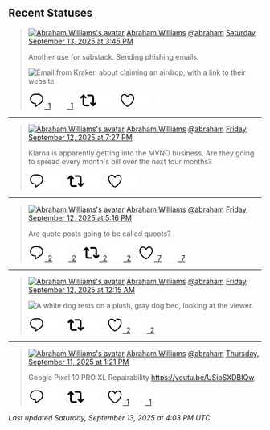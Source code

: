 ## Recent Statuses

> <a href="https://indieweb.social/@abraham"><img alt="Abraham Williams's avatar" src="https://cdn.masto.host/indiewebsocial/accounts/avatars/109/292/540/382/343/163/original/d00f2e03ce9c85b1.jpg" height="24" width="24" ></a> [Abraham Williams](https://indieweb.social/@abraham) [@abraham](https://indieweb.social/@abraham) [Saturday, September 13, 2025 at 3:45 PM](https://indieweb.social/@abraham/115197760087388579)
>
> Another use for substack. Sending phishing emails.
>
> ![Email from Kraken about claiming an airdrop, with a link to their website.](https://cdn.masto.host/indiewebsocial/media_attachments/files/115/197/759/390/389/491/original/ea5b6079ed7baba6.png)
>
> [![Reply](./images/reply_light.svg#gh-light-mode-only "Reply")&ensp;1](https://indieweb.social/@abraham/115197760087388579#gh-light-mode-only)[![Reply](./images/reply.svg#gh-dark-mode-only "Reply")&ensp;1](https://indieweb.social/@abraham/115197760087388579#gh-dark-mode-only)&emsp;[![Boost](./images/retweet_light.svg#gh-light-mode-only "Boost")](https://indieweb.social/@abraham/115197760087388579#gh-light-mode-only)[![Boost](./images/retweet.svg#gh-dark-mode-only "Boost")](https://indieweb.social/@abraham/115197760087388579#gh-dark-mode-only)&emsp;[![Favorite](./images/like_light.svg#gh-light-mode-only "Favorite")](https://indieweb.social/@abraham/115197760087388579#gh-light-mode-only)[![Favorite](./images/like.svg#gh-dark-mode-only "Favorite")](https://indieweb.social/@abraham/115197760087388579#gh-dark-mode-only)


---

> <a href="https://indieweb.social/@abraham"><img alt="Abraham Williams's avatar" src="https://cdn.masto.host/indiewebsocial/accounts/avatars/109/292/540/382/343/163/original/d00f2e03ce9c85b1.jpg" height="24" width="24" ></a> [Abraham Williams](https://indieweb.social/@abraham) [@abraham](https://indieweb.social/@abraham) [Friday, September 12, 2025 at 7:27 PM](https://indieweb.social/@abraham/115192971657091726)
>
> Klarna is apparently getting into the MVNO business. Are they going to spread every month&#39;s bill over the next four months?
>
> [![Reply](./images/reply_light.svg#gh-light-mode-only "Reply")](https://indieweb.social/@abraham/115192971657091726#gh-light-mode-only)[![Reply](./images/reply.svg#gh-dark-mode-only "Reply")](https://indieweb.social/@abraham/115192971657091726#gh-dark-mode-only)&emsp;[![Boost](./images/retweet_light.svg#gh-light-mode-only "Boost")](https://indieweb.social/@abraham/115192971657091726#gh-light-mode-only)[![Boost](./images/retweet.svg#gh-dark-mode-only "Boost")](https://indieweb.social/@abraham/115192971657091726#gh-dark-mode-only)&emsp;[![Favorite](./images/like_light.svg#gh-light-mode-only "Favorite")](https://indieweb.social/@abraham/115192971657091726#gh-light-mode-only)[![Favorite](./images/like.svg#gh-dark-mode-only "Favorite")](https://indieweb.social/@abraham/115192971657091726#gh-dark-mode-only)


---

> <a href="https://indieweb.social/@abraham"><img alt="Abraham Williams's avatar" src="https://cdn.masto.host/indiewebsocial/accounts/avatars/109/292/540/382/343/163/original/d00f2e03ce9c85b1.jpg" height="24" width="24" ></a> [Abraham Williams](https://indieweb.social/@abraham) [@abraham](https://indieweb.social/@abraham) [Friday, September 12, 2025 at 5:16 PM](https://indieweb.social/@abraham/115192457517821659)
>
> Are quote posts going to be called quoots?
>
> [![Reply](./images/reply_light.svg#gh-light-mode-only "Reply")&ensp;2](https://indieweb.social/@abraham/115192457517821659#gh-light-mode-only)[![Reply](./images/reply.svg#gh-dark-mode-only "Reply")&ensp;2](https://indieweb.social/@abraham/115192457517821659#gh-dark-mode-only)&emsp;[![Boost](./images/retweet_light.svg#gh-light-mode-only "Boost")&ensp;2](https://indieweb.social/@abraham/115192457517821659#gh-light-mode-only)[![Boost](./images/retweet.svg#gh-dark-mode-only "Boost")&ensp;2](https://indieweb.social/@abraham/115192457517821659#gh-dark-mode-only)&emsp;[![Favorite](./images/like_light.svg#gh-light-mode-only "Favorite")&ensp;7](https://indieweb.social/@abraham/115192457517821659#gh-light-mode-only)[![Favorite](./images/like.svg#gh-dark-mode-only "Favorite")&ensp;7](https://indieweb.social/@abraham/115192457517821659#gh-dark-mode-only)


---

> <a href="https://indieweb.social/@abraham"><img alt="Abraham Williams's avatar" src="https://cdn.masto.host/indiewebsocial/accounts/avatars/109/292/540/382/343/163/original/d00f2e03ce9c85b1.jpg" height="24" width="24" ></a> [Abraham Williams](https://indieweb.social/@abraham) [@abraham](https://indieweb.social/@abraham) [Friday, September 12, 2025 at 12:15 AM](https://indieweb.social/@abraham/115188440387564638)
>
> 
>
> ![A white dog rests on a plush, gray dog bed, looking at the viewer.](https://cdn.masto.host/indiewebsocial/media_attachments/files/115/188/439/686/688/464/original/a8249ab8f4d87170.jpg)
>
> [![Reply](./images/reply_light.svg#gh-light-mode-only "Reply")](https://indieweb.social/@abraham/115188440387564638#gh-light-mode-only)[![Reply](./images/reply.svg#gh-dark-mode-only "Reply")](https://indieweb.social/@abraham/115188440387564638#gh-dark-mode-only)&emsp;[![Boost](./images/retweet_light.svg#gh-light-mode-only "Boost")](https://indieweb.social/@abraham/115188440387564638#gh-light-mode-only)[![Boost](./images/retweet.svg#gh-dark-mode-only "Boost")](https://indieweb.social/@abraham/115188440387564638#gh-dark-mode-only)&emsp;[![Favorite](./images/like_light.svg#gh-light-mode-only "Favorite")&ensp;2](https://indieweb.social/@abraham/115188440387564638#gh-light-mode-only)[![Favorite](./images/like.svg#gh-dark-mode-only "Favorite")&ensp;2](https://indieweb.social/@abraham/115188440387564638#gh-dark-mode-only)


---

> <a href="https://indieweb.social/@abraham"><img alt="Abraham Williams's avatar" src="https://cdn.masto.host/indiewebsocial/accounts/avatars/109/292/540/382/343/163/original/d00f2e03ce9c85b1.jpg" height="24" width="24" ></a> [Abraham Williams](https://indieweb.social/@abraham) [@abraham](https://indieweb.social/@abraham) [Thursday, September 11, 2025 at 1:21 PM](https://indieweb.social/@abraham/115185869759523309)
>
> Google Pixel 10 PRO XL Repairability https://youtu.be/USioSXDBIQw
>
> [![Reply](./images/reply_light.svg#gh-light-mode-only "Reply")](https://indieweb.social/@abraham/115185869759523309#gh-light-mode-only)[![Reply](./images/reply.svg#gh-dark-mode-only "Reply")](https://indieweb.social/@abraham/115185869759523309#gh-dark-mode-only)&emsp;[![Boost](./images/retweet_light.svg#gh-light-mode-only "Boost")](https://indieweb.social/@abraham/115185869759523309#gh-light-mode-only)[![Boost](./images/retweet.svg#gh-dark-mode-only "Boost")](https://indieweb.social/@abraham/115185869759523309#gh-dark-mode-only)&emsp;[![Favorite](./images/like_light.svg#gh-light-mode-only "Favorite")&ensp;1](https://indieweb.social/@abraham/115185869759523309#gh-light-mode-only)[![Favorite](./images/like.svg#gh-dark-mode-only "Favorite")&ensp;1](https://indieweb.social/@abraham/115185869759523309#gh-dark-mode-only)


_Last updated Saturday, September 13, 2025 at 4:03 PM UTC._
